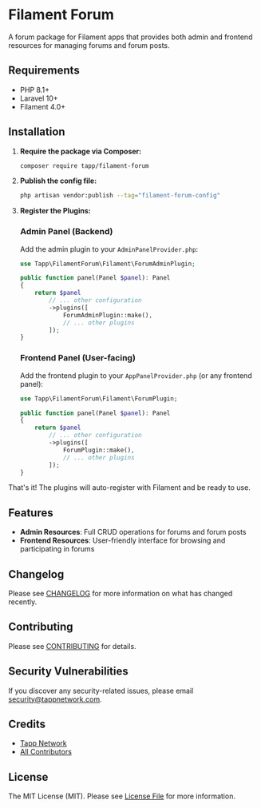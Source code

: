 # Filament Forum

A forum package for Filament apps that provides both admin and frontend resources for managing forums and forum posts.

## Requirements

- PHP 8.1+
- Laravel 10+
- Filament 4.0+

## Installation

1. **Require the package via Composer:**

   ```bash
   composer require tapp/filament-forum
   ```

2. **Publish the config file:**

   ```bash
   php artisan vendor:publish --tag="filament-forum-config"
   ```

3. **Register the Plugins:**

   ### Admin Panel (Backend)
   
   Add the admin plugin to your `AdminPanelProvider.php`:

   ```php
   use Tapp\FilamentForum\Filament\ForumAdminPlugin;

   public function panel(Panel $panel): Panel
   {
       return $panel
           // ... other configuration
           ->plugins([
               ForumAdminPlugin::make(),
               // ... other plugins
           ]);
   }
   ```

   ### Frontend Panel (User-facing)
   
   Add the frontend plugin to your `AppPanelProvider.php` (or any frontend panel):

   ```php
   use Tapp\FilamentForum\Filament\ForumPlugin;

   public function panel(Panel $panel): Panel
   {
       return $panel
           // ... other configuration
           ->plugins([
               ForumPlugin::make(),
               // ... other plugins
           ]);
   }
   ```

That's it! The plugins will auto-register with Filament and be ready to use.

## Features

- **Admin Resources**: Full CRUD operations for forums and forum posts
- **Frontend Resources**: User-friendly interface for browsing and participating in forums

## Changelog

Please see [CHANGELOG](CHANGELOG.md) for more information on what has changed recently.

## Contributing

Please see [CONTRIBUTING](CONTRIBUTING.md) for details.

## Security Vulnerabilities

If you discover any security-related issues, please email security@tappnetwork.com.

## Credits

-  [Tapp Network](https://github.com/TappNetwork)
-  [All Contributors](../../contributors)

## License

The MIT License (MIT). Please see [License File](LICENSE.md) for more information.
